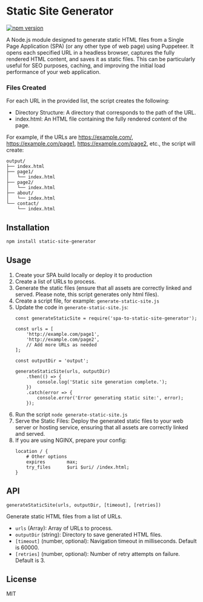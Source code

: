 # Static Site Generator

[![npm version](https://badge.fury.io/js/spa-to-static-site-generator.svg)](https://badge.fury.io/js/spa-to-static-site-generator)

A Node.js module designed to generate static HTML files from a Single Page Application (SPA) (or any other type of web page) using Puppeteer. It opens each specified URL in a headless browser, captures the fully rendered HTML content, and saves it as static files. This can be particularly useful for SEO purposes, caching, and improving the initial load performance of your web application.

### Files Created

For each URL in the provided list, the script creates the following:

- Directory Structure: A directory that corresponds to the path of the URL.
- index.html: An HTML file containing the fully rendered content of the page.

For example, if the URLs are https://example.com/, https://example.com/page1, https://example.com/page2, etc., the script will create:

```
output/
├── index.html
├── page1/
│   └── index.html
├── page2/
│   └── index.html
├── about/
│   └── index.html
└── contact/
    └── index.html
```

## Installation

```bash
npm install static-site-generator
```

## Usage

1. Create your SPA build locally or deploy it to production
2. Create a list of URLs to process.
3. Generate the static files (ensure that all assets are correctly linked and served. Please note, this script generates only html files).
4. Create a script file, for example: `generate-static-site.js`
5. Update the code in `generate-static-site.js`:
    ```
    const generateStaticSite = require('spa-to-static-site-generator');
    
    const urls = [
        'http://example.com/page1',
        'http://example.com/page2',
        // Add more URLs as needed
    ];
    
    const outputDir = 'output';
    
    generateStaticSite(urls, outputDir)
        .then(() => {
            console.log('Static site generation complete.');
        })
        .catch(error => {
            console.error('Error generating static site:', error);
        });
    ```
6. Run the script `node generate-static-site.js`
7. Serve the Static Files: Deploy the generated static files to your web server or hosting service, ensuring that all assets are correctly linked and served.
8. If you are using NGINX, prepare your config:
    ```
    location / {
        # Other options
        expires        max;
        try_files      $uri $uri/ /index.html;
    }
    ```

## API
`generateStaticSite(urls, outputDir, [timeout], [retries])`

Generate static HTML files from a list of URLs.

- `urls` (Array<string>): Array of URLs to process.
- `outputDir` (string): Directory to save generated HTML files.
- `[timeout]` (number, optional): Navigation timeout in milliseconds. Default is 60000.
- `[retries]` (number, optional): Number of retry attempts on failure. Default is 3.

## License
MIT
